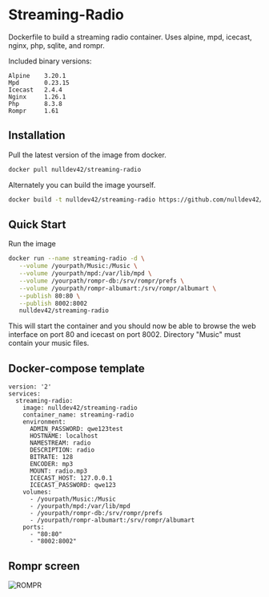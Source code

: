 # Streaming-Radio

Dockerfile to build a streaming radio container.  Uses alpine, mpd, icecast, nginx, php, sqlite, and rompr.

Included binary versions:

```text
Alpine    3.20.1
Mpd       0.23.15
Icecast   2.4.4
Nginx     1.26.1
Php       8.3.8
Rompr     1.61
```

## Installation

Pull the latest version of the image from docker.

```bash
docker pull nulldev42/streaming-radio
```

Alternately you can build the image yourself.

```bash
docker build -t nulldev42/streaming-radio https://github.com/nulldev42/streaming-radio.git
```

## Quick Start

Run the image

```bash
docker run --name streaming-radio -d \
   --volume /yourpath/Music:/Music \
   --volume /yourpath/mpd:/var/lib/mpd \
   --volume /yourpath/rompr-db:/srv/rompr/prefs \
   --volume /yourpath/rompr-albumart:/srv/rompr/albumart \
   --publish 80:80 \
   --publish 8002:8002
   nulldev42/streaming-radio
```

This will start the container and you should now be able to browse the web interface on port 80 and icecast on port 8002.
Directory "Music" must contain your music files.

## Docker-compose template

```docker-compose
version: '2'
services:
  streaming-radio:
    image: nulldev42/streaming-radio
    container_name: streaming-radio
    environment:
      ADMIN_PASSWORD: qwe123test
      HOSTNAME: localhost
      NAMESTREAM: radio
      DESCRIPTION: radio
      BITRATE: 128
      ENCODER: mp3
      MOUNT: radio.mp3
      ICECAST_HOST: 127.0.0.1
      ICECAST_PASSWORD: qwe123
    volumes:
      - /yourpath/Music:/Music
      - /yourpath/mpd:/var/lib/mpd
      - /yourpath/rompr-db:/srv/rompr/prefs
      - /yourpath/rompr-albumart:/srv/rompr/albumart
    ports:
      - "80:80"
      - "8002:8002"
```

## Rompr screen

![ROMPR](https://fatg3erman.github.io/RompR/images/desktopskin.png)
